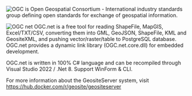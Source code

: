 ![OGC](https://user-images.githubusercontent.com/18747589/133953815-4e82a879-689c-4e31-9c26-ed66e2884d58.png) is Open Geospatial Consortium - International industry standards group defining open standards for exchange of geospatial information.

![OGC net](https://user-images.githubusercontent.com/18747589/135204947-1c49d178-1968-4012-ad0d-a8f00131a80f.png)
OGC.net is a free tool for reading ShapeFile, MapGIS, Excel/TXT/CSV,  converting them into GML, GeoJSON, ShapeFile, KML and GeositeXML, and pushing vector/raster/table to PostgreSQL database.
OGC.net provides a dynamic link library (OGC.net.core.dll) for embedded development.

OGC.net is written in 100% C# language and can be recompiled through Visual Studio 2022 / .Net 8. Support WinForm & CLI.

For more information about the GeositeServer system, visit https://hub.docker.com/r/geosite/geositeserver
